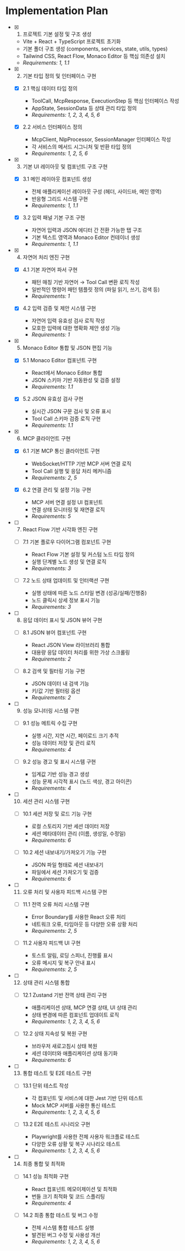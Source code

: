 # Implementation Plan

- [x] 1. 프로젝트 기본 설정 및 구조 생성
  - Vite + React + TypeScript 프로젝트 초기화
  - 기본 폴더 구조 생성 (components, services, state, utils, types)
  - Tailwind CSS, React Flow, Monaco Editor 등 핵심 의존성 설치
  - _Requirements: 1, 1.1_

- [x] 2. 기본 타입 정의 및 인터페이스 구현
  - [x] 2.1 핵심 데이터 타입 정의
    - ToolCall, McpResponse, ExecutionStep 등 핵심 인터페이스 작성
    - AppState, SessionData 등 상태 관리 타입 정의
    - _Requirements: 1, 2, 3, 4, 5, 6_

  - [x] 2.2 서비스 인터페이스 정의
    - McpClient, NlpProcessor, SessionManager 인터페이스 작성
    - 각 서비스의 메서드 시그니처 및 반환 타입 정의
    - _Requirements: 1, 2, 5, 6_

- [x] 3. 기본 UI 레이아웃 및 컴포넌트 구조 구현
  - [x] 3.1 메인 레이아웃 컴포넌트 생성
    - 전체 애플리케이션 레이아웃 구성 (헤더, 사이드바, 메인 영역)
    - 반응형 그리드 시스템 구현
    - _Requirements: 1, 1.1_

  - [x] 3.2 입력 패널 기본 구조 구현
    - 자연어 입력과 JSON 에디터 간 전환 가능한 탭 구조
    - 기본 텍스트 영역과 Monaco Editor 컨테이너 생성
    - _Requirements: 1, 1.1_

- [x] 4. 자연어 처리 엔진 구현
  - [x] 4.1 기본 자연어 파서 구현
    - 패턴 매칭 기반 자연어 → Tool Call 변환 로직 작성
    - 일반적인 명령어 패턴 템플릿 정의 (파일 읽기, 쓰기, 검색 등)
    - _Requirements: 1_

  - [x] 4.2 입력 검증 및 제안 시스템 구현
    - 자연어 입력 유효성 검사 로직 작성
    - 모호한 입력에 대한 명확화 제안 생성 기능
    - _Requirements: 1_

- [x] 5. Monaco Editor 통합 및 JSON 편집 기능
  - [x] 5.1 Monaco Editor 컴포넌트 구현
    - React에서 Monaco Editor 통합
    - JSON 스키마 기반 자동완성 및 검증 설정
    - _Requirements: 1.1_

  - [x] 5.2 JSON 유효성 검사 구현
    - 실시간 JSON 구문 검사 및 오류 표시
    - Tool Call 스키마 검증 로직 구현
    - _Requirements: 1.1_

- [x] 6. MCP 클라이언트 구현
  - [x] 6.1 기본 MCP 통신 클라이언트 구현
    - WebSocket/HTTP 기반 MCP 서버 연결 로직
    - Tool Call 실행 및 응답 처리 메커니즘
    - _Requirements: 2, 5_

  - [x] 6.2 연결 관리 및 설정 기능 구현
    - MCP 서버 연결 설정 UI 컴포넌트
    - 연결 상태 모니터링 및 재연결 로직
    - _Requirements: 5_

- [ ] 7. React Flow 기반 시각화 엔진 구현
  - [ ] 7.1 기본 플로우 다이어그램 컴포넌트 구현
    - React Flow 기본 설정 및 커스텀 노드 타입 정의
    - 실행 단계별 노드 생성 및 연결 로직
    - _Requirements: 3_

  - [ ] 7.2 노드 상태 업데이트 및 인터랙션 구현
    - 실행 상태에 따른 노드 스타일 변경 (성공/실패/진행중)
    - 노드 클릭시 상세 정보 표시 기능
    - _Requirements: 3_

- [ ] 8. 응답 데이터 표시 및 JSON 뷰어 구현
  - [ ] 8.1 JSON 뷰어 컴포넌트 구현
    - React JSON View 라이브러리 통합
    - 대용량 응답 데이터 처리를 위한 가상 스크롤링
    - _Requirements: 2_

  - [ ] 8.2 검색 및 필터링 기능 구현
    - JSON 데이터 내 검색 기능
    - 키/값 기반 필터링 옵션
    - _Requirements: 2_

- [ ] 9. 성능 모니터링 시스템 구현
  - [ ] 9.1 성능 메트릭 수집 구현
    - 실행 시간, 지연 시간, 페이로드 크기 추적
    - 성능 데이터 저장 및 관리 로직
    - _Requirements: 4_

  - [ ] 9.2 성능 경고 및 표시 시스템 구현
    - 임계값 기반 성능 경고 생성
    - 성능 문제 시각적 표시 (노드 색상, 경고 아이콘)
    - _Requirements: 4_

- [ ] 10. 세션 관리 시스템 구현
  - [ ] 10.1 세션 저장 및 로드 기능 구현
    - 로컬 스토리지 기반 세션 데이터 저장
    - 세션 메타데이터 관리 (이름, 생성일, 수정일)
    - _Requirements: 6_

  - [ ] 10.2 세션 내보내기/가져오기 기능 구현
    - JSON 파일 형태로 세션 내보내기
    - 파일에서 세션 가져오기 및 검증
    - _Requirements: 6_

- [ ] 11. 오류 처리 및 사용자 피드백 시스템 구현
  - [ ] 11.1 전역 오류 처리 시스템 구현
    - Error Boundary를 사용한 React 오류 처리
    - 네트워크 오류, 타임아웃 등 다양한 오류 상황 처리
    - _Requirements: 2, 5_

  - [ ] 11.2 사용자 피드백 UI 구현
    - 토스트 알림, 로딩 스피너, 진행률 표시
    - 오류 메시지 및 복구 안내 표시
    - _Requirements: 2, 5_

- [ ] 12. 상태 관리 시스템 통합
  - [ ] 12.1 Zustand 기반 전역 상태 관리 구현
    - 애플리케이션 상태, MCP 연결 상태, UI 상태 관리
    - 상태 변경에 따른 컴포넌트 업데이트 로직
    - _Requirements: 1, 2, 3, 4, 5, 6_

  - [ ] 12.2 상태 지속성 및 복원 구현
    - 브라우저 새로고침시 상태 복원
    - 세션 데이터와 애플리케이션 상태 동기화
    - _Requirements: 6_

- [ ] 13. 통합 테스트 및 E2E 테스트 구현
  - [ ] 13.1 단위 테스트 작성
    - 각 컴포넌트 및 서비스에 대한 Jest 기반 단위 테스트
    - Mock MCP 서버를 사용한 통신 테스트
    - _Requirements: 1, 2, 3, 4, 5, 6_

  - [ ] 13.2 E2E 테스트 시나리오 구현
    - Playwright를 사용한 전체 사용자 워크플로 테스트
    - 다양한 오류 상황 및 복구 시나리오 테스트
    - _Requirements: 1, 2, 3, 4, 5, 6_

- [ ] 14. 최종 통합 및 최적화
  - [ ] 14.1 성능 최적화 구현
    - React 컴포넌트 메모이제이션 및 최적화
    - 번들 크기 최적화 및 코드 스플리팅
    - _Requirements: 4_

  - [ ] 14.2 최종 통합 테스트 및 버그 수정
    - 전체 시스템 통합 테스트 실행
    - 발견된 버그 수정 및 사용성 개선
    - _Requirements: 1, 2, 3, 4, 5, 6_